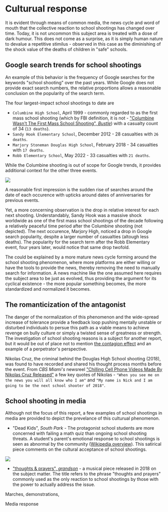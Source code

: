# Culturual response

It is evident through means of common media, the news cycle and word of mouth that the collective reaction to school shootings has changed over time. Today, it is not uncommon this subject area is treated with a dose of dark humour. This does not come as a surprise, as it is simply human nature to devalue a repetitive stimilus - observed in this case as the diminishing of the shock value of the deaths of children in "safe" schools.

## Google search trends for school shootings

An example of this behavior is the frequency of Google searches for the keywords "school shooting" over the past years. While Google does not provide exact search numbers, the relative proportions allows a reasonable conclusion on the popularity of the search term. 

The four largest-impact school shootings to date are
 * `Columbine High School`, April 1999 - commonly regarded to as the first mass school shooting (which by FBI definition, it is not - ["Columbine Wasn't The First Mass School Shooting", *Bustle*](https://www.bustle.com/articles/141151-was-columbine-the-first-school-shooting-in-the-united-states-sue-klebold-finally-speaks-out-on)) with a casualty count of 34 (`13 deaths`).
 * `Sandy Hook Elementary School`, December 2012 - 28 casualties with `26 deaths`.
 * `Marjory Stoneman Douglas High School`, February 2018 - 34 casualties with `17 deaths`.
 * `Robb Elementary School`, May 2022 - 33 casualties with `21 deaths`.

While the Columbine shooting is out of scope for Google trends, it provides additional context for the other three events.

<img class="ioda" src="assets/imgs/google_trends.png"/>

A reasonable first impression is the sudden rise of searches around the date of each occurence with upticks around dates of anniversaries for previous events.

Yet, a more concerning observation is the drop in relative interest for each next shooting. Understandably, Sandy Hook was a massive shock worldwide as one of the first mass school shootings of the decade following a relatively peaceful time period after the Columbine shooting (not depicted). The next occurence, Marjory High, noticed a drop in Google search popularity, despite a larger number of casualties (altough less deaths). The popularity for the search term after the Robb Elementary event, four years later, would notice that same drop twofold.

The could be explained by a more mature news cycle forming around the school shooting phenomenon, where more platforms are either willing or have the tools to provide the news, thereby removing the need to manually search for information. A news machine like the one assumed here requires the subject area to be just as evolved, thus providing the argument for its cyclical existence - the more popular something becomes, the more standardized and normalized it becomes.

## The romanticization of the antagonist

The danger of the normalization of this phenomenon and the wide-spread increase of tolerance provide a feedback loop pushing mentally unstable or disturbed individuals to persue this path as a viable means to achieve revenge on bully culture or simply a twisted sense of greatness or strength. The investigation of school shooting reasons is a subject for another report, but it would be out of place not to mention [the contagion effect](https://www.colorado.edu/today/2022/05/31/after-mass-shooting-examining-role-media-coverage) and an example of a perpetrator's perspective.

Nikolas Cruz, the criminal behind the Douglas High School shooting (2018), was found to have recorded and shared his thought process months before the event. From *CBS Miami's* newsreel ["Chilling Cell Phone Videos Made By Nikolas Cruz Released"](https://youtu.be/1UJ5-rSb3o0) a few key quotes of Nikolas - `"When you see me on the news you will all know who I am"` and `"My name is Nick and I am going to be the next school shooter of 2018"`.


## School shooting in media

Although not the focus of this report, a few examples of school shootings in media are provided to depict the prevelance of this culturual phenomenon.

 * "Dead Kids", *South Park* - The protagonist school students are more concerned with failing a math quiz than ongoing school shooting threats. A student's parent's emotional response to school shootings is seen as abnormal by the community ([Wikipedia overview](https://en.wikipedia.org/wiki/Dead_Kids_(South_Park))). This satirical piece comments on the cultural acceptance of school shootings.

<img src="assets/imgs/south_park_dead_kids.jpg"/>

 * ["thoughts & prayers", *grandson*](https://www.youtube.com/watch?v=2OZ7EasWwy0) - a musical piece released in 2018 on the subject matter. The title refers to the phrase "thoughts and prayers" commonly used as the only reaction to school shootings by those with the power to actually address the issue.



Marches, demonstrations,

Media response

